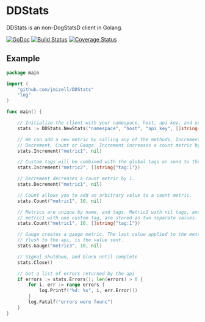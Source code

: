 # DDStats
DDStats is an non-DogStatsD client in Golang.

[![GoDoc](https://godoc.org/github.com/jmizell/DDStats?status.svg)](https://godoc.org/github.com/jmizell/DDStats)
[![Build Status](https://travis-ci.org/jmizell/DDStats.svg?branch=master)](https://travis-ci.org/jmizell/DDStats)
[![Coverage Status](https://coveralls.io/repos/github/jmizell/DDStats/badge.svg?branch=master)](https://coveralls.io/github/jmizell/DDStats?branch=master)

## Example
```go
package main

import (
	"github.com/jmizell/DDStats"
	"log"
)

func main() {

	// Initialize the client with your namespace, host, api key, and your global tags
	stats := DDStats.NewStats("namespace", "host", "api_key", []string{"custom_tag:true"})

	// We can add a new metric by calling any of the methods, Increment,
	// Decrement, Count or Gauge. Increment increases a count metric by one.
	stats.Increment("metric1", nil)

	// Custom tags will be combined with the global tags on send to the api.
	stats.Increment("metric2", []string{"tag:1"})

	// Decrement decreases a count metric by 1.
	stats.Decrement("metric1", nil)

	// Count allows you to add an arbitrary value to a count metric.
	stats.Count("metric1", 10, nil)

	// Metrics are unique by name, and tags. Metric1 with nil tags, and
	// metric1 with one custom tag, are stored as two separate values.
	stats.Count("metric1", 10, []string{"tag:1"})

	// Gauge creates a gauge metric. The last value applied to the metric before
	// flush to the api, is the value sent.
	stats.Gauge("metric3", 10, nil)

	// Signal shutdown, and block until complete
	stats.Close()

	// Get a list of errors returned by the api
	if errors := stats.Errors(); len(errors) > 0 {
		for i, err := range errors {
			log.Printf("%d: %s", i, err.Error())
		}
		log.Fatalf("errors were founc")
	}
}
```